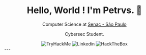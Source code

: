 <html>
<div align="center">
<h1>Hello, World ! I'm Petrvs. 🧠</h1>

<p><spam>Computer Science at <a href="https://www.sp.senac.br/" style="color:rgba(244,139,32,255), text-decoration-line: none;">Senac - São Paulo</spam></a></p>
<p>Cybersec Student.</p>
<img src="https://img.shields.io/badge/TryHackMe-212C42?style=for-the-badge&logo=TryHackMe&logoColor=white" alt="TryHackMe">
<img src="https://img.shields.io/badge/LinkedIn-0077B5?style=for-the-badge&logo=linkedin&logoColor=white" alt="Linkedin">
<img src="https://img.shields.io/badge/HackTheBox-111927?style=for-the-badge&logo=Hack%20The%20Box&logoColor=9FEF00" alt="HackTheBox">
</div>
</html>
---
